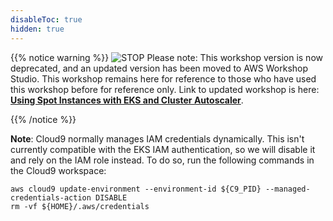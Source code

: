 ```yaml
---
disableToc: true
hidden: true
---
```


{{% notice warning %}}
![STOP](../images/stop_small.png)
Please note: This workshop version is now deprecated, and an updated version has been moved to AWS Workshop Studio. This workshop remains here for reference to those who have used this workshop before for reference only. Link to updated workshop is here: **[Using Spot Instances with EKS and Cluster Autoscaler](https://catalog.us-east-1.prod.workshops.aws/workshops/f2826b1b-f057-4782-bc49-91004eafd48f/en-US)**.

{{% /notice %}}

**Note**: Cloud9 normally manages IAM credentials dynamically. This isn't currently compatible with the EKS IAM authentication, so we will disable it and rely on the IAM role instead. To do so, run the following commands in the Cloud9 workspace:

```
aws cloud9 update-environment --environment-id ${C9_PID} --managed-credentials-action DISABLE
rm -vf ${HOME}/.aws/credentials
```
